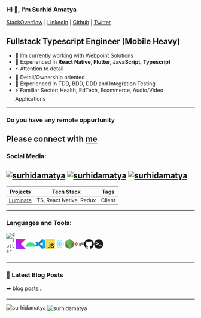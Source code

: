 ### Hi 👋, I'm Surhid Amatya 

[StackOverflow](https://stackoverflow.com/users/1613508/surhidamatya) | [LinkedIn](https://linkedin.com/in/surhidamatya) | [Github](https://github.com/surhidamatya) | [Twitter](https://twitter.com/@surhidamatya007)

## Fullstack Typescript Engineer (Mobile Heavy)

- 🔭 I’m currently working with [Webpoint Solutions](https://www.webpoint.io/)
- 🌱 Experienced in **React Native, Flutter, JavaScript, Typescript**
- ⚡ Attention to detail
- 🔭 Detail/Ownership oriented
- 🌱 Experienced in TDD, BDD, DDD and Integration Testing
- ⚡ Familiar Sector: Health, EdTech, Ecommerce, Audio/Video Applications
---
### Do you have any remote oppurtunity
Please connect with [me](mailto:surhid.amatya@gmail.com)
---
### Social Media:
<a href="https://twitter.com/surhidamatya007" target="blank"><img src="https://cdn.jsdelivr.net/npm/simple-icons@3.0.1/icons/twitter.svg" alt="surhidamatya" height="22" width="22" /></a>
<a href="https://www.linkedin.com/in/surhidamatya/" target="blank"><img src="https://cdn.jsdelivr.net/npm/simple-icons@3.0.1/icons/linkedin.svg" alt="surhidamatya" height="22" width="22" /></a>
<a href="https://www.instagram.com/amatyasurhid/" target="blank"><img src="https://cdn.jsdelivr.net/npm/simple-icons@v3/icons/instagram.svg" alt="surhidamatya" height="22" width="22" /></a>
---
Projects | Tech Stack | Tags
--- | --- | ---
[Luminate](https://www.luminate.io/) | TS, React Native, Redux | Client
---

### Languages and Tools:
<code><img align="left" alt="Flutter" width="26px" src="https://www.vectorlogo.zone/logos/flutterio/flutterio-icon.svg" /> </code>
<img align="left" alt="Kotlin" width="26px" src="https://raw.githubusercontent.com/github/explore/80688e429a7d4ef2fca1e82350fe8e3517d3494d/topics/kotlin/kotlin.png" />
<img align="left" alt="Android" width="26px" src="https://raw.githubusercontent.com/github/explore/80688e429a7d4ef2fca1e82350fe8e3517d3494d/topics/android/android.png" />
<img align="left" alt="Visual Studio Code" width="26px" src="https://raw.githubusercontent.com/github/explore/80688e429a7d4ef2fca1e82350fe8e3517d3494d/topics/visual-studio-code/visual-studio-code.png" />
<img align="left" alt="JavaScript" width="26px" src="https://raw.githubusercontent.com/github/explore/80688e429a7d4ef2fca1e82350fe8e3517d3494d/topics/javascript/javascript.png" />
<img align="left" alt="React" width="26px" src="https://raw.githubusercontent.com/github/explore/80688e429a7d4ef2fca1e82350fe8e3517d3494d/topics/react/react.png" />
<img align="left" alt="Node.js" width="26px" src="https://raw.githubusercontent.com/github/explore/80688e429a7d4ef2fca1e82350fe8e3517d3494d/topics/nodejs/nodejs.png" />
<img align="left" alt="Git" width="26px" src="https://raw.githubusercontent.com/github/explore/80688e429a7d4ef2fca1e82350fe8e3517d3494d/topics/git/git.png" />
<img align="left" alt="GitHub" width="26px" src="https://raw.githubusercontent.com/github/explore/78df643247d429f6cc873026c0622819ad797942/topics/github/github.png" />
<img align="left" alt="Terminal" width="26px" src="https://raw.githubusercontent.com/github/explore/80688e429a7d4ef2fca1e82350fe8e3517d3494d/topics/terminal/terminal.png" />

<br />
<br />

---

### 📕 Latest Blog Posts

➡️ [blog posts...](https://medium.com/@surhid.amatya)

---

<p><img align="left" src="https://github-readme-stats.vercel.app/api/top-langs/?username=surhidamatya&layout=compact&hide=html" alt="surhidamatya" /></p>

<p>&nbsp;<img align="center" src="https://github-readme-stats.vercel.app/api?username=surhidamatya&show_icons=true" alt="surhidamatya" /></p>
